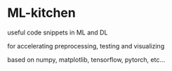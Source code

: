 # ML-kitchen
useful code snippets in ML and DL

for accelerating preprocessing, testing and visualizing

based on numpy, matplotlib, tensorflow, pytorch, etc...
